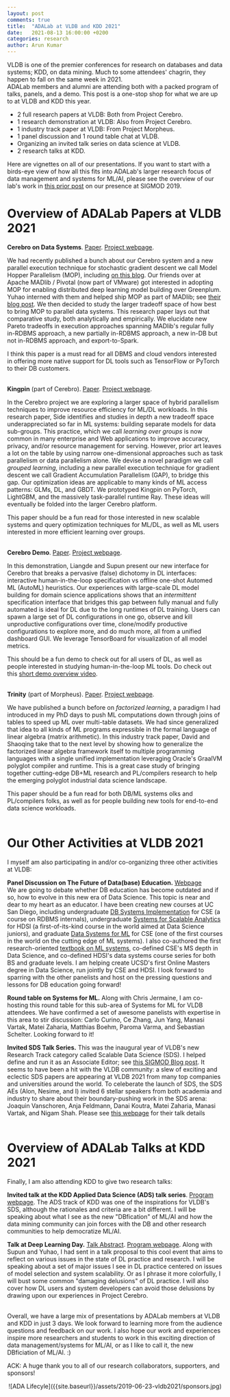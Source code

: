 ```yaml
---
layout: post
comments: true
title:  "ADALab at VLDB and KDD 2021"
date:   2021-08-13 16:00:00 +0200
categories: research
author: Arun Kumar
---
```


VLDB is one of the premier conferences for research on databases and data systems; 
KDD, on data mining.
Much to some attendees' chagrin, they happen to fall on the same week in 2021.  
ADALab members and alumni are attending both with a packed program of talks, panels, and a demo.
This post is a one-stop shop for what we are up to at VLDB and KDD this year.

<ul>
<li> 2 full research papers at VLDB: Both from Project Cerebro.</li>
<li> 1 research demonstration at VLDB: Also from Project Cerebro.</li>
<li> 1 industry track paper at VLDB: From Project Morpheus.</li>
<li> 1 panel discussion and 1 round table chat at VLDB.</li>
<li> Organizing an invited talk series on data science at VLDB.</li>
<li> 2 research talks at KDD.</li> 
</ul>

Here are vignettes on all of our presentations. If you want to start with a 
birds-eye view of how all this fits into ADALab's larger research focus of data 
management and systems for ML/AI, please see the overview of our lab's work in 
[this prior post](https://adalabucsd.github.io/research-blog/research/2019/06/23/sigmod2019.html)
on our presence at SIGMOD 2019.
<br/>

Overview of ADALab Papers at VLDB 2021
=========================================


<b>Cerebro on Data Systems</b>. [Paper](https://adalabucsd.github.io/papers/2021_Cerebro-DS.pdf). [Project webpage](https://adalabucsd.github.io/cerebro.html).<br/>

We had recently published a bunch about our Cerebro system and a new parallel execution technique
for stochastic gradient descent we call Model Hopper Parallelism (MOP),
including [on this blog](https://adalabucsd.github.io/research-blog/cerebro.html).
Our friends over at Apache MADlib / Pivotal (now part of VMware) got interested in adopting MOP for enabling distributed deep learning 
model building over Greenplum. Yuhao interned with them and helped ship MOP as part of MADlib; 
see [their blog post](https://tanzu.vmware.com/content/blog/model-selection-for-deep-neural-networks-on-greenplum-database).
We then decided to study the larger tradeoff space of how best to bring MOP to parallel data systems. 
This research paper lays out that comparative study, both analytically and empirically.
We elucidate new Pareto tradeoffs in execution approaches spanning MADlib's regular fully 
in-RDBMS approach, a new partially in-RDBMS approach, 
a new in-DB but not in-RDBMS approach, and export-to-Spark.<br/>

I think this paper is a must read for all DBMS and cloud vendors interested in offering 
more native support for DL tools such as TensorFlow or PyTorch to their DB customers.
<br/><br/>


<b>Kingpin</b> (part of Cerebro). [Paper](https://adalabucsd.github.io/papers/2021_Cerebro-DS.pdf). [Project webpage](https://adalabucsd.github.io/cerebro.html).<br/>

In the Cerebro project we are exploring a larger space of hybrid parallelism
techniques to improve resource efficiency for ML/DL workloads. 
In this research paper, Side identifies and studies in depth a new tradeoff space 
underappreciated so far in ML systems: building separate models for data sub-groups.
This practice, which we call <i>learning over groups</i> is now common in many enterprise 
and Web applications to improve accuracy, privacy, and/or resource management for serving. 
However, prior art leaves a lot on the table by using narrow one-dimensional 
approaches such as task parallelism or data parallelism alone. 
We devise a novel paradigm we call <i>grouped learning</i>, including a new parallel 
execution technique for gradient descent we call Gradient Accumulation Parallelism (GAP), 
to bridge this gap. Our optimization ideas are applicable to many kinds of ML access 
patterns: GLMs, DL, and GBDT. We prototyped Kingpin on PyTorch, LightGBM, and the massively 
task-parallel runtime Ray. These ideas will eventually be folded into the larger Cerebro platform.
<br/>

This paper should be a fun read for those interested in new scalable systems and query 
optimization techniques for ML/DL, as well as ML users interested in more efficient 
learning over groups.
<br/><br/>


<b>Cerebro Demo</b>. [Paper](https://adalabucsd.github.io/papers/2021_Cerebro-DS.pdf). [Project webpage](https://adalabucsd.github.io/cerebro.html).<br/>

In this demonstration, Liangde and Supun present our new interface for Cerebro that
breaks a pervasive (false) dichotomy in DL interfaces: interactive human-in-the-loop
specification vs offline one-shot Automed ML (AutoML) heuristics. Our experiences 
with large-scale DL model building for domain science applications shows that an 
<i>intermittent</i> specification interface that bridges this gap between fully manual 
and fully automated is ideal for DL due to the long runtimes of DL training.
Users can spawn a large set of DL configurations in one go, observe and kill unproductive
configurations over time, clone/modify productive configurations to explore more, 
and do much more, all from a unified dashboard GUI. 
We leverage TensorBoard for visualization of all model metrics.
<br/>
 
This should be a fun demo to check out for all users of DL, as well as people interested
in studying human-in-the-loop ML tools.
Do check out this [short demo overview video](https://youtu.be/K3THQy5McXc).
<br/><br/>


<b>Trinity</b> (part of Morpheus). [Paper](https://adalabucsd.github.io/papers/2021_Trinity_VLDB.pdf). [Project webpage](https://adalabucsd.github.io/morpheus.html).<br/>

We have published a bunch before on <i>factorized learning</i>, a paradigm I had introduced
in my PhD days to push ML computations down through joins of tables to speed up ML
over multi-table datasets. We had since generalized that idea to all kinds of ML programs
expressible in the formal language of linear algebra (matrix arithmetic).
In this industry track paper, David and Shaoqing take that to the next level by showing how to 
generalize the factorized linear algebra framework itself to multiple programming languages 
with a single unified implementation leveraging Oracle's GraalVM polyglot compiler and runtime.
This is a great case study of bringing together cutting-edge DB+ML research and PL/compilers 
research to help the emerging polyglot industrial data science landscape.
<br/>

This paper should be a fun read for both DB/ML systems olks and PL/compilers folks, 
as well as for people building new tools for end-to-end data science workloads. 
<br/><br/>


Our Other Activities at VLDB 2021
=====================================


I myself am also participating in and/or co-organizing three other activities at VLDB:
<br/>

<b>Panel Discussion on The Future of Data(base) Education.</b> [Webpage](https://vldb.org/2021/?program-schedule-panel#Panel_2)  
We are going to debate whether DB education has become outdated and if so, how to evolve
in this new era of Data Science. This topic is near and dear to my heart as an educator. 
I have been creating new courses at UC San Diego, including 
undergraduate [DB Systems Implementation](http://cseweb.ucsd.edu/classes/sp21/cse132C-a/) for CSE
(a course on RDBMS internals), 
undergraduate [Systems for Scalable Analytics](https://cseweb.ucsd.edu/~arunkk/dsc102_winter21) for HDSI
(a first-of-its-kind course in the world aimed at Data Science juniors),
and graduate [Data Systems for ML](http://cseweb.ucsd.edu/classes/fa20/cse291-d/) for CSE 
(one of the first courses in the world on the cutting edge of ML systems).
I also co-authored the first research-oriented [textbook on ML systems](https://www.morganclaypool.com/doi/10.2200/S00895ED1V01Y201901DTM057), 
co-defined CSE's MS depth in Data Science, and co-defined HDSI's data systems
course series for both BS and graduate levels. I am helping create UCSD's first 
Online Masters degree in Data Science, run jointly by CSE and HDSI.
I look forward to sparring with the other panelists and host on the pressing questions
and lessons for DB education going forward!
<br/> 

<b>Round table on Systems for ML.</b>
Along with Chris Jermaine, I am co-hosting this round table for this sub-area of 
Systems for ML for VLDB attendees. We have confirmed a set of awesome 
panelists with expertise in this area to stir discussion: Carlo Curino, Ce Zhang, Jun Yang, 
Manasi Vartak, Matei Zaharia, Matthias Boehm, Paroma Varma, and Sebastian Schelter.
Looking forward to it!
<br/>

<b>Invited SDS Talk Series.</b>
This was the inaugural year of VLDB's new Research Track category called Scalable Data Science (SDS).
I helped define and run it as an Associate Editor; see [this SIGMOD Blog post](https://wp.sigmod.org/?p=3033).
It seems to have been a hit with the VLDB community: a slew of exciting and eclectic SDS papers are 
appearing at VLDB 2021 from many top companies and universities around the world.
To celeberate the launch of SDS, the SDS AEs (Alon, Nesime, and I) invited 6 stellar speakers 
from both academia and industry to share about their boundary-pushing work in the SDS arena: 
Joaquin Vanschoren, Anja Feldmann, Danai Koutra, Matei Zaharia, Manasi Vartak, and Nigam Shah.
Please see [this webpage](https://vldb.org/2021/?program-schedule-sds-invited) for their talk details
<br/>
<br/>


Overview of ADALab Talks at KDD 2021
======================================

Finally, I am also attending KDD to give two research talks: 
<br/>

<b>Invited talk at the KDD Applied Data Science (ADS) talk series</b>. [Program webpage](https://www.kdd.org/kdd2021/speakers/applied-data-science-invited-speakers).
The ADS track of KDD was one of the inspirations for VLDB's SDS, although the rationales and 
criteria are a bit different. 
I will be speaking about what I see as the new "DBfication" of ML/AI and how the data 
mining community can join forces with the DB and other research communities to help democratize ML/AI.
<br/>

<b>Talk at Deep Learning Day.</b> [Talk Abstract](https://adalabucsd.github.io/papers/2021_DLDelusions_KDD.pdf). [Program webpage](https://deeplearningday.github.io/program/).
Along with Supun and Yuhao, I had sent in a talk proposal to this cool event 
that aims to reflect on various issues in the state of DL practice and research. 
I will be speaking about a set of major issues I see in DL practice centered on 
issues of model selection and system scalability. Or as I phrase it more colorfully,
I will bust some common "damaging delusions" of DL practice. I will also cover how 
DL users and system developers can avoid those delusions by drawing upon our experiences
in Project Cerebro.
<br/>


<br/>
Overall, we have a large mix of presentations by ADALab members at VLDB and KDD in just 3 days.  
We look forward to learning more from the audience questions and feedback on our work.
I also hope our work and experiences inspire more researchers and students to work in this 
exciting direction of data management/systems for ML/AI, or as I like to call it, 
the new DBficiation of ML/AI. :)
<br/>

ACK: A huge thank you to all of our research collaborators, supporters, and sponsors! 

<div align="center" markdown="1">
![ADA Lifecyle]({{site.baseurl}}/assets/2019-06-23-vldb2021/sponsors.jpg)
</div>

